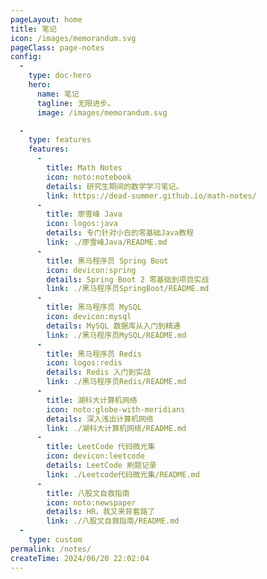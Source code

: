 ```yaml
---
pageLayout: home
title: 笔记
icon: /images/memorandum.svg
pageClass: page-notes
config:
  -
    type: doc-hero
    hero:
      name: 笔记
      tagline: 无限进步。
      image: /images/memorandum.svg

  -
    type: features
    features:
      -
        title: Math Notes
        icon: noto:notebook
        details: 研究生期间的数学学习笔记。
        link: https://dead-summer.github.io/math-notes/
      -
        title: 廖雪峰 Java
        icon: logos:java
        details: 专门针对小白的零基础Java教程
        link: ./廖雪峰Java/README.md
      -
        title: 黑马程序员 Spring Boot
        icon: devicon:spring
        details: Spring Boot 2 零基础到项目实战
        link: ./黑马程序员SpringBoot/README.md
      -
        title: 黑马程序员 MySQL
        icon: devicon:mysql
        details: MySQL 数据库从入门到精通
        link: ./黑马程序员MySQL/README.md
      -
        title: 黑马程序员 Redis
        icon: logos:redis
        details: Redis 入门到实战
        link: ./黑马程序员Redis/README.md
      -
        title: 湖科大计算机网络
        icon: noto:globe-with-meridians
        details: 深入浅出计算机网络
        link: ./湖科大计算机网络/README.md
      -
        title: LeetCode 代码微光集
        icon: devicon:leetcode
        details: LeetCode 刷题记录
        link: ./Leetcode代码微光集/README.md
      -
        title: 八股文自救指南
        icon: noto:newspaper
        details: HR，我又来背套路了
        link: ./八股文自救指南/README.md
  -
    type: custom
permalink: /notes/
createTime: 2024/06/20 22:02:04
---
```


<style>
.page-notes {
  --vp-home-hero-name-color: transparent;
  --vp-home-hero-name-background: linear-gradient(120deg, #ff8736 30%, #ffdf85);
  --vp-home-hero-image-background-image: linear-gradient(
    45deg,
    rgb(255, 246, 215) 50%,
    rgb(239, 216, 177) 50%
  );
  --vp-home-hero-image-filter: blur(44px);
}

[data-theme="dark"] .page-notes {
  --vp-home-hero-image-background-image: linear-gradient(
    45deg,
    rgba(255, 246, 215, 0.07) 50%,
    rgba(239, 216, 177, 0.15) 50%
  );
}
</style>